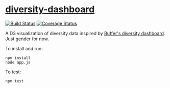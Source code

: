# [diversity-dashboard](http://diversitydashboard.melissavmarshall.com/)

[![Build Status](https://snap-ci.com/mveritym/diversity-dashboard/branch/master/build_image)](https://snap-ci.com/mveritym/diversity-dashboard/branch/master) [![Coverage Status](https://coveralls.io/repos/mveritym/diversity-dashboard/badge.svg?branch=master&service=github)](https://coveralls.io/github/mveritym/diversity-dashboard?branch=master)

A D3 visualization of diversity data inspired by [Buffer's diversity dashboard](http://diversity.buffer.com/). Just gender for now.

To install and run:

```
npm install
node app.js
```

To test:

```
npm test
```
